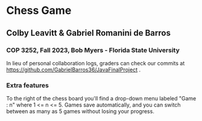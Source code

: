 # Chess Game

## Colby Leavitt & Gabriel Romanini de Barros
### COP 3252, Fall 2023, Bob Myers - Florida State University

In lieu of personal collaboration logs, graders can check our commits at https://github.com/GabrielBarros36/JavaFinalProject .

### Extra features

To the right of the chess board you'll find a drop-down menu labeled "Game : n" where 1 <= n <= 5. 
Games save automatically, and you can switch between as many as 5 games without losing your progress.
